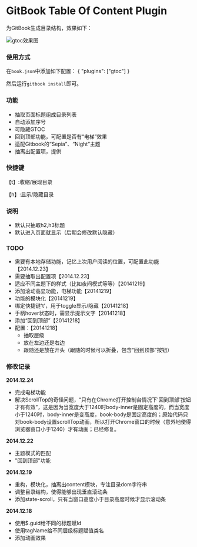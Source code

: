 GitBook Table Of Content Plugin
==============

为GitBook生成目录结构，效果如下：

![gtoc效果图](https://lh6.googleusercontent.com/-jsqrsB5Pu1o/VJLHr7s0J2I/AAAAAAAACNw/f3jcM5F4aVc/s800/gtoc%25E6%2588%25AA%25E5%259B%25BE.png)



### 使用方式
在`book.json`中添加如下配置：
{
    "plugins": ["gtoc"]
}

然后运行`gitbook install`即可。

### 功能
 - 抽取页面标题组成目录列表
 - 自动添加序号
 - 可隐藏GTOC
 - 回到顶部功能，可配置是否有“电梯”效果
 - 适配Gitbook的“Sepia”、“Night”主题
 - 抽离出配置项，提供

### 快捷键
【t】:收缩/展现目录

【h】:显示/隐藏目录

### 说明
 - 默认只抽取h2,h3标题
 - 默认进入页面就显示（后期会修改默认隐藏）


### TODO
 - 需要有本地存储功能，记忆上次用户阅读的位置，可配置此功能【2014.12.23】
 - 需要抽取出配置项【2014.12.23】
 - 适应不同主题下的样式（比如夜间模式等等）【20141219】
 - 添加滚动高显功能，电梯功能【20141219】
 - 功能的模块化【20141219】
 - 绑定快捷键't'，用于toggle显示/隐藏【20141218】
 - 手柄hover状态时，需显示提示文字【20141218】
 - 添加“回到顶部”【20141218】
 - 配置：【20141218】
     + 抽取层级
     + 放在左边还是右边
     + 跟随还是放在开头（跟随的时候可以折叠，包含“回到顶部”按钮）


### 修改记录

**2014.12.24**
 - 完成电梯功能
 - 解决ScrollTop的奇怪问题，“只有在Chrome打开控制台情况下'回到顶部'按钮才有有效”，这是因为当宽度大于1240时body-inner是固定高度的，而当宽度小于1240时，body-inner是变高度，book-body是固定高度的；原始代码只对book-body设置scrollTop动画，所以打开Chrome窗口的时候（意外地使得浏览器窗口小于1240）才有动画；已经修复。

**2014.12.22**
 - 主题模式的匹配
 - "回到顶部"功能

**2014.12.19**
 - 重构，模块化，抽离出content模块，专注目录dom字符串
 - 调整目录结构，使得能够出现垂直滚动条
 - 添加state-scroll，只有当窗口高度小于目录高度时候才显示滚动条

**2014.12.18**
 - 使用$.guid给不同的标题赋Id
 - 使用tagName给不同层级标题赋值类名
 - 添加动画效果